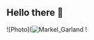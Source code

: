 ## Hello there 👋
![Photo](![Markel_Garland](https://user-images.githubusercontent.com/90632421/152443295-407af705-415b-41bf-b862-1bac019d2442.png)
!
<!--
**Markelg24/Markelg24** is a ✨ _special_ ✨ repository because its `README.md` (this file) appears on your GitHub profile.

Here are some ideas to get you started:

- 🔭 I’m currently working on ...
- 🌱 I’m currently learning ...
- 👯 I’m looking to collaborate on ...
- 🤔 I’m looking for help with ...
- 💬 Ask me about ...
- 📫 How to reach me: ...
- 😄 Pronouns: ...
- ⚡ Fun fact: ...
-->
